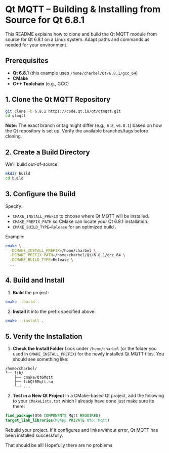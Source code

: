 # Qt MQTT – Building & Installing from Source for Qt 6.8.1

This README explains how to clone and build the Qt MQTT module from source for Qt 6.8.1 on a Linux system. Adapt paths and commands as needed for your environment.

## Prerequisites

- **Qt 6.8.1** (this example uses `/home/charbel/Qt/6.8.1/gcc_64`)
- **CMake**
- **C++ Toolchain** (e.g., GCC)

## 1. Clone the Qt MQTT Repository

```bash
git clone -b 6.8.1 https://code.qt.io/qt/qtmqtt.git
cd qtmqtt
```

**Note:** The exact branch or tag might differ (e.g., `6.8`, `v6.8.1`) based on how the Qt repository is set up. Verify the available branches/tags before cloning.

## 2. Create a Build Directory

We'll build out-of-source:

```bash
mkdir build
cd build
```

## 3. Configure the Build

Specify:
* `CMAKE_INSTALL_PREFIX` to choose where Qt MQTT will be installed.
* `CMAKE_PREFIX_PATH` so CMake can locate your Qt 6.8.1 installation.
* `CMAKE_BUILD_TYPE=Release` for an optimized build .

Example:

```bash
cmake \
  -DCMAKE_INSTALL_PREFIX=/home/charbel \
  -DCMAKE_PREFIX_PATH=/home/charbel/Qt/6.8.1/gcc_64 \
  -DCMAKE_BUILD_TYPE=Release \
  ..
```

## 4. Build and Install

1. **Build** the project:

```bash
cmake --build .
```

2. **Install** it into the prefix specified above:

```bash
cmake --install .
```

## 5. Verify the Installation

1. **Check the Install Folder**
Look under `/home/charbel` (or the folder you used in `CMAKE_INSTALL_PREFIX`) for the newly installed Qt MQTT files. You should see something like:

```
/home/charbel/
└── lib/
    ├── cmake/Qt6Mqtt
    ├── libQt6Mqtt.so
    └── ...
```

2. **Test in a New Qt Project**
In a CMake-based Qt project, add the following to your `CMakeLists.txt` which I already have done just make sure its there:

```cmake
find_package(Qt6 COMPONENTS Mqtt REQUIRED)
target_link_libraries(MyApp PRIVATE Qt6::Mqtt)
```

Rebuild your project. If it configures and links without error, Qt MQTT has been installed successfully.

That should be all! Hopefully there are no problems
